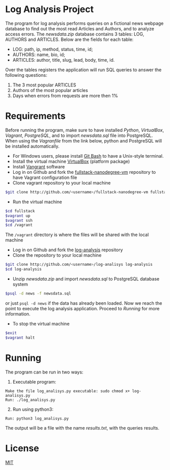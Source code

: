 # Log Analysis Project

The program for log analysis performs queries on a fictional news webpage database to find out the most read Articles and Authors, and to analyze access errors.
The _newsdata.zip_ database contains 3 tables: LOG, AUTHORS and ARTICLES. Below are the fields for each table:
- LOG: path, ip, method, status, time, id;
- AUTHORS: name, bio, id;
- ARTICLES: author, title, slug, lead, body, time, id.

Over the tables registers the application will run SQL queries to answer the following questions:
1) The 3 most popular ARTICLES
2) Authors of the most popular articles
3) Days when errors from requests are more then 1%

# Requirements
Before running the program, make sure to have installed _Python_, _VirtualBox_, _Vagrant_, _PostgreSQL_, and to import _newsdata.sql_ file into PostgreSQL. When using the _Vagranfile_ from the link below, python and PostgreSQL will be installed automatically.

- For Windows users, please install [Git Bash](https://git-scm.com/downloads) to have a Unix-style terminal.
- Install the virtual machine [VirtualBox](https://www.virtualbox.org/wiki/Downloads) (platform package)
- Install [Vangrant](https://www.vagrantup.com/downloads.html) software
- Log in on Github and fork the [fullstack-nanodegree-vm](https://github.com/udacity/fullstack-nanodegree-vm) repository to have Vagrant configuration file
- Clone vagrant repository to your local machine
```sh
$git clone http://github.com/<username>/fullstack-nanodegree-vm fullstack
```
- Run the virtual machine
```sh
$cd fullstack
$vagrant up
$vagrant ssh
$cd /vagrant
```
The `/vagrant` directory is where the files will be shared with the local machine
- Log in on Github and fork the [log-analysis](https://github.com/nulladams/log-analisys) repository
- Clone the repository to your local machine
```sh
$git clone http://github.com/<username>/log-analisys log-analysis
$cd log-analysis
```
- Unzip _newsdata.zip_ and import _newsdata.sql_ to PostgreSQL database system
```sh
$psql -d news -f newsdata.sql
```
or just `psql -d news` if the data has already been loaded.
Now we reach the point to execute the log analysis application. Proceed to _Running_ for more information.

- To stop the virtual machine
```sh
$exit
$vagrant halt
```

# Running
The program can be run in two ways:

1) Executable program:
```
Make the file log_analisys.py executable: sudo chmod x+ log-analisys.py
Run: ./log_analisys.py
```

2) Run using python3:
```
Run: python3 log_analisys.py
```
The output will be a file with the name _results.txt_, with the queries results.

# License
[MIT](https://choosealicense.com/licenses/mit/)
